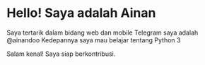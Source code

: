 # Hello! Saya adalah Ainan

Saya tertarik dalam bidang web dan mobile
Telegram saya adalah @ainandoo
Kedepannya saya mau belajar tentang Python 3

Salam kenal! Saya siap berkontribusi.
